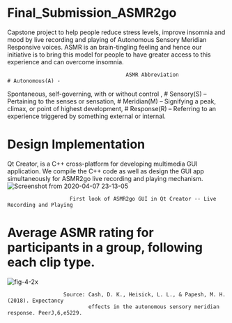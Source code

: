 # Final_Submission_ASMR2go
Capstone project to help people reduce stress levels, improve insomnia and mood by live recording and playing of Autonomous Sensory Meridian Responsive voices. ASMR is an brain-tingling feeling and hence our initiative is to bring this model for people to have greater access to this experience and can overcome insomnia. 
                                        
                                          ASMR Abbreviation 
    # Autonomous(A) - 
  Spontaneous, self-governing, with or without control , 
    # Sensory(S) – 
  Pertaining to the senses or sensation, 
    # Meridian(M) – 
  Signifying a peak, climax, or point of highest development, 
    # Response(R) – 
  Referring to an experience triggered by something external or internal.

 # Design Implementation 
Qt Creator, is a C++ cross-platform for developing multimedia GUI application. We compile the C++ code as well as design the  GUI app simultaneously for ASMR2go live recording and playing mechanism.
![Screenshot from 2020-04-07 23-13-05](https://user-images.githubusercontent.com/55197733/78741284-eff8ce80-7926-11ea-8ea5-54ca5b4e7f71.png) 

                        First look of ASMR2go GUI in Qt Creator -- Live Recording and Playing 
 
# Average ASMR rating for participants in a group, following each clip type.
![fig-4-2x](https://user-images.githubusercontent.com/55197733/79938363-67038c00-842a-11ea-91db-cd3c91a63a00.jpg)

                      Source: Cash, D. K., Heisick, L. L., & Papesh, M. H. (2018). Expectancy 
                              effects in the autonomous sensory meridian response. PeerJ,6,e5229.





